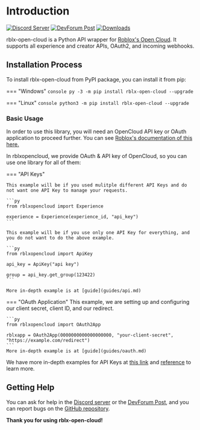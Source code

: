# Introduction

[![Discord Server](https://img.shields.io/badge/dynamic/json?url=https%3A%2F%2Fdiscord.com%2Fapi%2Fv10%2Finvites%2F4CSc9E5uQy%3Fwith_counts%3Dtrue&query=%24.approximate_member_count&suffix=%20members&style=for-the-badge&logo=discord&logoColor=white&label=Discord%20Server&labelColor=%235865F2&color=%23353535)](https://discord.gg/4CSc9E5uQy)
[![DevForum Post](https://img.shields.io/badge/dynamic/json?url=https%3A%2F%2Fdevforum.roproxy.com%2Ft%2F1991959.json&query=%24.like_count&suffix=%20Likes&style=for-the-badge&logo=robloxstudio&logoColor=white&label=DevForum%20Post&labelColor=%23009fff&color=%23353535)](https://devforum.roblox.com/t/1991959)
[![Downloads](https://img.shields.io/pypi/dm/rblx-open-cloud?style=for-the-badge&logo=pypi&logoColor=white&label=PyPi%20Downloads&labelColor=%23006dad&color=%23353535)](https://pypi.org/project/rblx-open-cloud)

rblx-open-cloud is a Python API wrapper for [Roblox's Open Cloud](https://create.roblox.com/docs/cloud/open-cloud). It supports all experience and creator APIs, OAuth2, and incoming webhooks.

## Installation Process
To install rblx-open-cloud from PyPI package, you can install it from pip:

=== "Windows"
    ```console
    py -3 -m pip install rblx-open-cloud --upgrade
    ```

=== "Linux"
    ```console
    python3 -m pip install rblx-open-cloud --upgrade
    ```

### Basic Usage
In order to use this library, you will need an OpenCloud API key or OAuth application to proceed further. You can see [Roblox's documentation of this here.](https://create.roblox.com/docs/cloud/open-cloud/api-keys)

In rblxopencloud, we provide OAuth & API key of OpenCloud, so you can use one library for all of them:

=== "API Keys"

    This example will be if you used mulitple different API Keys and do not want one API Key to manage your requests.

    ```py
    from rblxopencloud import Experience

    experience = Experience(experience_id, "api_key")
    ```

    This example will be if you use only one API Key for everything, and you do not want to do the above example.

    ```py
    from rblxopencloud import ApiKey

    api_key = ApiKey("api key")

    group = api_key.get_group(123422)
    ```

    More in-depth example is at [guide](guides/api.md) 
    
=== "OAuth Application"
    This example, we are setting up and configuring our client secret, client ID, and our redirect. 

    ```py
    from rblxopencloud import OAuth2App

    rblxapp = OAuth2App(0000000000000000000, "your-client-secret", "https://example.com/redirect")
    ```
    More in-depth example is at [guide](guides/oauth.md) 
    

We have more in-depth examples for API Keys at [this link](guides/api.md) and [reference](reference/experience.md) to learn more.

## Getting Help

You can ask for help in the [Discord server](https://discord.gg/4CSc9E5uQy) or the [DevForum Post](https://devforum.roblox.com/t/1991959), and you can report bugs on the [GitHub repository](https://github.com/treeben77/rblx-open-cloud/issues).

**Thank you for using rblx-open-cloud!**

